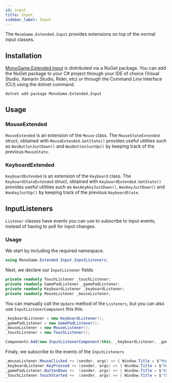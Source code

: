 ```yaml
---
id: input
title: Input
sidebar_label: Input
---
```


The `MonoGame.Extended.Input` provides extensions on top of the normal input classes. 

## Installation

[MonoGame.Extended.Input](https://www.nuget.org/packages/MonoGame.Extended.Input) is distributed via a NuGet package. You can add the NuGet package to your C# project through your IDE of choice (Visual Studio, Xamarin Studio, Rider, etc) or through the Command Line Interface (CLI) using the dotnet command.
```
dotnet add package MonoGame.Extended.Input
```

## Usage

### MouseExtended

`MouseExtended` is an extension of the `Mouse` class. The `MouseStateExtended` struct, obtained with `MouseExtended.GetState()` provides useful utilities such as `WasButtonJustDown()` and `WasButtonJustUp()` by keeping track of the previous `MouseState`.

### KeyboardExtended

`KeyboardExtended` is an extension of the `Keyboard` class. The `KeyboardStateExtended` struct, obtained with `KeyboardExtended.GetState()` provides useful utilities such as `WasAnyKeyJustDown()`, `WasKeyJustDown()` and `WasKeyJustUp()` by keeping track of the previous `KeyboardState`.

## InputListeners

 `Listener` classes have events you can use to subscribe to input events, instead of having to poll for input changes.

### Usage

We start by including the required namespace.
```cs
using MonoGame.Extended.Input.InputListeners;
```

Next, we declare our `InputListener` fields

```cs
private readonly TouchListener _touchListener;
private readonly GamePadListener _gamePadListener;
private readonly KeyboardListener _keyboardListener;
private readonly MouseListener _mouseListener;
```

You can manually call the `Update` method of the `Listeners`, but you can also use `InputListenerComponent` this this.

```cs
_keyboardListener = new KeyboardListener();
_gamePadListener = new GamePadListener();
_mouseListener = new MouseListener();
_touchListener = new TouchListener();

Components.Add(new InputListenerComponent(this, _keyboardListener, _gamePadListener, _mouseListener, _touchListener));
```

Finaly, we subscribe to the events of the `InputListeners`

```cs
_mouseListener.MouseClicked += (sender, args) => { Window.Title = $"Mouse {args.Button} Clicked"; };
_keyboardListener.KeyPressed += (sender, args) => { Window.Title = $"Key {args.Key} Pressed"; };
_gamePadListener.ButtonDown +=  (sender, args) => { Window.Title = $"Key {args.Button} Down"; };
_touchListener.TouchStarted +=  (sender, args) => { Window.Title = $"Touched"; };
```
